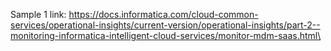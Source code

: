 Sample 1 link:
https://docs.informatica.com/cloud-common-services/operational-insights/current-version/operational-insights/part-2--monitoring-informatica-intelligent-cloud-services/monitor-mdm-saas.html\
